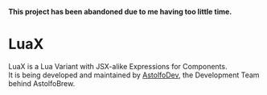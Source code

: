 **This project has been abandoned due to me having too little time.**

# LuaX

LuaX is a Lua Variant with JSX-alike Expressions for Components.<br/>
It is being developed and maintained by [AstolfoDev](https://github.com/AstolfoBrew), the Development Team behind AstolfoBrew.
